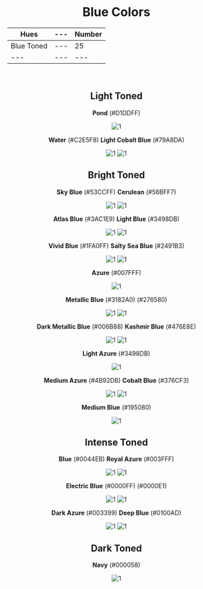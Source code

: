 <div align=center>

# Blue Colors

Hues | --- | Number
--- | --- | ---
Blue Toned | --- | 25
--- | --- | ---

<br>

## Light Toned

**Pond** (#D1DDFF) 

![1](https://fakeimg.pl/130x130/D1DDFF/?text=%20)

**Water** (#C2E5F8) **Light Cobalt Blue** (#79A8DA) 

![1](https://fakeimg.pl/130x130/C2E5F8/?text=%20) ![1](https://fakeimg.pl/130x130/79A8DA/?text=%20)

## Bright Toned

**Sky Blue** (#53CCFF) **Cerulean** (#56BFF7) 

![1](https://fakeimg.pl/130x130/53CCFF/?text=%20) ![1](https://fakeimg.pl/130x130/56BFF7/?text=%20) 

**Atlas Blue** (#3AC1E9) **Light Blue** (#3498DB)

![1](https://fakeimg.pl/130x130/3AC1E9/?text=%20) ![1](https://fakeimg.pl/130x130/3498DB/?text=%20)

**Vivid Blue** (#1FA0FF) <!--Ky's Color --> **Salty Sea Blue** (#2491B3)

![1](https://fakeimg.pl/130x130/1FA0FF/?text=%20) ![1](https://fakeimg.pl/130x130/2491B3/?text=%20)

**Azure** (#007FFF) 

![1](https://fakeimg.pl/130x130/007FFF/?text=%20)

**Metallic Blue** (#3182A0) (#276580)

![1](https://fakeimg.pl/130x130/3182A0/?text=%20) ![1](https://fakeimg.pl/130x130/276580/?text=%20)

**Dark Metallic Blue** (#006B88) <!-- C's Color --> **Kashmir Blue** (#476E8E)

![1](https://fakeimg.pl/130x130/006B88/?text=%20) ![1](https://fakeimg.pl/130x130/476E8E/?text=%20)

**Light Azure** (#3498DB)

![1](https://fakeimg.pl/130x130/3498db/?text=%20)

**Medium Azure** (#4B92DB) **Cobalt Blue** (#376CF3) 

![1](https://fakeimg.pl/130x130/4B92DB/?text=%20) ![1](https://fakeimg.pl/130x130/376CF3/?text=%20)

**Medium Blue** (#195080)

![1](https://fakeimg.pl/130x130/195080/?text=%20)


## Intense Toned

**Blue** (#0044EB) **Royal Azure** (#003FFF)

![1](https://fakeimg.pl/130x130/0044EB/?text=%20) ![1](https://fakeimg.pl/130x130/003FFF/?text=%20)

**Electric Blue** (#0000FF) (#0000E1) <!-- G's Color -->

![1](https://fakeimg.pl/130x130/0000FF/?text=%20) ![1](https://fakeimg.pl/130x130/0000E1/?text=%20)

**Dark Azure** (#003399) **Deep Blue** (#0100AD) <!-- E's Color -->

![1](https://fakeimg.pl/130x130/003399/?text=%20) ![1](https://fakeimg.pl/130x130/0100AD/?text=%20)



## Dark Toned

**Navy** (#000058)

![1](https://fakeimg.pl/130x130/000058/?text=%20)

</div>
